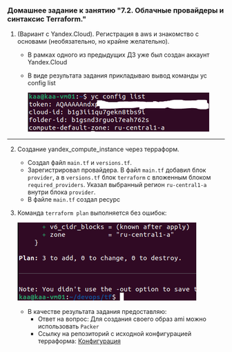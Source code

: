 ### Домашнее задание к занятию "7.2. Облачные провайдеры и синтаксис Terraform."

1. (Вариант с Yandex.Cloud). Регистрация в aws и знакомство с основами (необязательно, но крайне желательно).
   * В рамках одного из предыдущих ДЗ уже был создан аккаунт Yandex.Cloud
   * В виде результата задания прикладываю вывод команды yc config list
   
     ![proof01](https://github.com/crursus/devops-netology/blob/main/images/proof-07-terraform-02-syntax-01.png)

---
2. Создание yandex_compute_instance через терраформ. 

   * Создал файл `main.tf` и `versions.tf`.
   * Зарегистрировал провайдера. В файл `main.tf` добавил блок `provider`, а в `versions.tf` блок `terraform` с вложенным блоком `required_providers`. Указал выбранный регион ``ru-central1-a`` внутри блока `provider`.
   * В файле `main.tf` создал ресурс 
3. Команда `terraform plan` выполняется без ошибок:

    ![proof02](https://github.com/crursus/devops-netology/blob/main/images/proof-07-terraform-02-syntax-02.png)
   * В качестве результата задания предоставляю:
     - Ответ на вопрос: Для создания своего образ ami можно использовать ``Packer``
     - Ссылку на репозиторий с исходной конфигурацией терраформа: [Конфигурация](https://github.com/crursus/devops-netology/)

